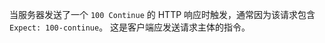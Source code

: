 <!-- YAML
added: v0.3.2
-->

当服务器发送了一个 `100 Continue` 的 HTTP 响应时触发，通常因为该请求包含 `Expect: 100-continue`。
这是客户端应发送请求主体的指令。

